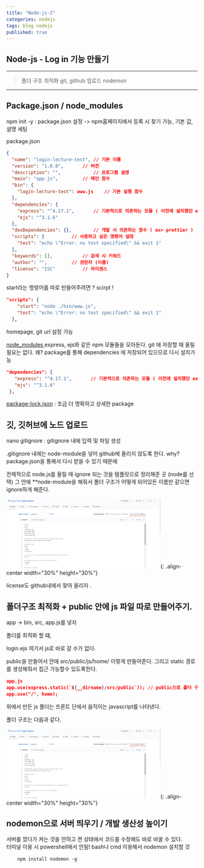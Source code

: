 ```yaml
---
title: "Node-js-2"
categories: nodejs
tags: blog nodejs
published: true
---
```


## Node-js - Log in 기능 만들기

---

> 폴더 구조 최적화
> git, github 업로드
> nodemon 
---


## Package.json / node_modules 

npm init -y : package.json 설정 
 -> npm홈페이지에서 등록 시 찾기 가능, 기본 값, 설명 세팅

package.json
```json
{
  "name": "login-lecture-test",	// 기본 이름
  "version": "1.0.0",		// 버전
  "description": "",			// 프로그램 설명
  "main": "app.js",			// 메인 함수
  "bin": {
    "login-lecture-test": www.js	// 기본 실행 함수
  },
  "dependencies": {
    "express": "^4.17.1",		// 기본적으로 의존하는 모듈 ( 이전에 설치했던 express, ejs)
    "ejs": "^3.1.6"	
  },
  "devDependencies": {},		// 개발 시 의존하는 함수 ( ex> prettier )
  "scripts": {			// 사용하고 싶은 명령어 설정
    "test": "echo \"Error: no test specified\" && exit 1"
  },
  "keywords": [],			// 검색 시 키워드
  "author": "",			// 권한자 (이름)
  "license": "ISC"			// 라이센스
}
```

start라는 명령어를 따로 만들어주려면 ? scirpt !

```json
"scripts": {
    "start": "node ./bin/www.js",
    "test": "echo \"Error: no test specified\" && exit 1"
  },
```

homepage, git url 설정 가능 

<u>node_modules </u>
 express, ejs와 같은 npm 모듈들을 모아둔다.
 git 에 저장할 때 올릴 필요는 없다. 왜? package를 통해 dependencies 에 저장되어 있으므로 다시 설치가능 

 ```json
"dependencies": {
    "express": "^4.17.1",		// 기본적으로 의존하는 모듈 ( 이전에 설치했던 express, ejs)
    "ejs": "^3.1.6"	
  },
  ```
<u>package-lock.json</u> : 조금 더 명확하고 상세한 package 


## 깃, 깃허브에 노드 업로드

nano gitignore : gitignore 내에 입력 및 파일 생성

.gitignore 내에는 node-module을 넣어 github에 올리지 않도록 한다. why? package.json을 통해서 다시 받을 수 있기 때문에 

전체적으로 node.js를 올릴 때 ignore 되는 것을 템플릿으로 정리해준 곳 (node를 선택)
그 안에 **node-module을 해줘서 폴더 구조가 어떻게 되어있든 이름만 같으면 ignore하게 해준다.
 
![s1](/assets/images/nodejs-Images/img6.png){: .align-center width="30%" height="30%"}

license도 github내에서 찾아 올리자 .


## 폴더구조 최적화 + public 안에 js 파일 따로 만들어주기.

app -> bin, src, app.js를 넣자

폴더를 최적화 할 떄,

login.ejs 
    <script src="/js/home/login.js"></script>
여기서 js로 바로 갈 수가 없다. 

public을 만들어서 안에 src/public/js/home/ 이렇게 만들어준다.
그리고 static 경로를 생성해줘서 접근 가능할수 있도록한다. 

```json
app.js
app.use(express.static(`${__dirname}/src/public`)); // public으로 폴더 구조 만들 때 이용할 수 있도록 한다.
app.use("/", home);
```

위에서 만든 js 폴더는 프론트 단에서 움직이는 javascript를 나타낸다.

폴더 구조는 다음과 같다.
 
![s2](/assets//images/nodejs-Images/img6.png){: .align-center width="30%" height="30%"}


## nodemon으로 서버 띄우기 / 개발 생산성 높이기

서버를 껐다가 켜는 것을 안하고 켠 상태에서 코드를 수정해도 바로 바꿀 수 있다.<br>
터미널 이용 시 powershell에서 안됨! bash나 cmd 이용해서 nodemon 설치할 것


```
	npm install nodemon -g
```
